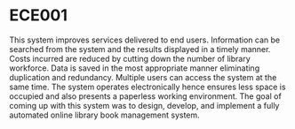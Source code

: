 # ECE001
This system improves services delivered to end users. Information can be searched from the system and the results displayed in a timely manner. Costs incurred are reduced by cutting down the number of library workforce. Data is saved in the most appropriate manner eliminating duplication and redundancy. Multiple users can access the system at the same time. The system operates electronically hence ensures less space is occupied and also presents a paperless working environment. The goal of coming up with this system was to design, develop, and implement a fully automated online library book management system.
